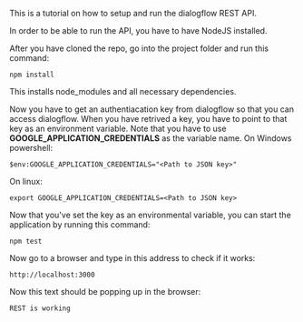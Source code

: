 
This is a tutorial on how to setup and run the dialogflow REST API.

In order to be able to run the API, you have to have NodeJS installed.

After you have cloned the repo, go into the project folder and run this command:
```
npm install
```
This installs node_modules and all necessary dependencies.

Now you have to get an authentiacation key from dialogflow so that you can access dialogflow.
When you have retrived a key, you have to point to that key as an environment variable. Note that you have to use **GOOGLE_APPLICATION_CREDENTIALS** as the variable name.
On Windows powershell:
```
$env:GOOGLE_APPLICATION_CREDENTIALS="<Path to JSON key>"
```
On linux:
```
export GOOGLE_APPLICATION_CREDENTIALS=<Path to JSON key>
```

Now that you've set the key as an environmental variable, you can start the application by running this command:
```
npm test
```

Now go to a browser and type in this address to check if it works:
```
http://localhost:3000
```
Now this text should be popping up in the browser:
```
REST is working
```
